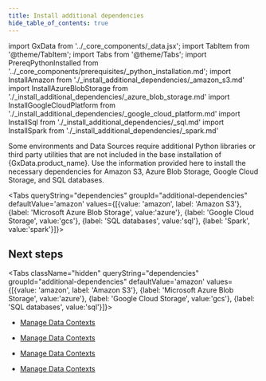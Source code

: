 ```yaml
---
title: Install additional dependencies
hide_table_of_contents: true
---
```

import GxData from '../_core_components/_data.jsx';
import TabItem from '@theme/TabItem';
import Tabs from '@theme/Tabs';
import PrereqPythonInstalled from '../_core_components/prerequisites/_python_installation.md';
import InstallAmazon from './_install_additional_dependencies/_amazon_s3.md'
import InstallAzureBlobStorage from './_install_additional_dependencies/_azure_blob_storage.md'
import InstallGoogleCloudPlatform from './_install_additional_dependencies/_google_cloud_platform.md'
import InstallSql from './_install_additional_dependencies/_sql.md'
import InstallSpark from './_install_additional_dependencies/_spark.md'

Some environments and Data Sources require additional Python libraries or third party utilities that are not included in the base installation of
{GxData.product_name}. Use the information provided here to install the necessary dependencies for Amazon S3, Azure Blob Storage, Google Cloud Storage, and SQL databases.

<Tabs queryString="dependencies" groupId="additional-dependencies" defaultValue='amazon' values={[{value: 'amazon', label: 'Amazon S3'}, {label: 'Microsoft Azure Blob Storage', value:'azure'}, {label: 'Google Cloud Storage', value:'gcs'}, {label: 'SQL databases', value:'sql'}, {label: 'Spark', value:'spark'}]}>

  <TabItem value="amazon" label="Amazon S3">
<InstallAmazon/>
  </TabItem>

  <TabItem value="azure">
<InstallAzureBlobStorage/>
  </TabItem>

  <TabItem value="gcs">
<InstallGoogleCloudPlatform/>
  </TabItem>

  <TabItem value="sql">
<InstallSql/>
  </TabItem>

  <TabItem value="spark">
<InstallSpark/>
  </TabItem>

</Tabs>

## Next steps

<Tabs className="hidden" queryString="dependencies" groupId="additional-dependencies" defaultValue='amazon' values={[{value: 'amazon', label: 'Amazon S3'}, {label: 'Microsoft Azure Blob Storage', value:'azure'}, {label: 'Google Cloud Storage', value:'gcs'}, {label: 'SQL databases', value:'sql'}]}>

<TabItem value="amazon" label="Amazon S3">

- [Manage Data Contexts](/core/installation_and_setup/manage_data_contexts.md)

</TabItem>

<TabItem value="azure">

- [Manage Data Contexts](/core/installation_and_setup/manage_data_contexts.md)

</TabItem>

<TabItem value="gcs">

- [Manage Data Contexts](/core/installation_and_setup/manage_data_contexts.md)

</TabItem>

<TabItem value="sql">

- [Manage Data Contexts](/core/installation_and_setup/manage_data_contexts.md)

</TabItem>

</Tabs>
